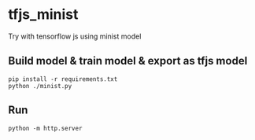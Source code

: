 # tfjs_minist
Try with tensorflow js using minist model

Build model & train model & export as tfjs model
-----------
```
pip install -r requirements.txt
python ./minist.py
```
Run
------
```
python -m http.server
```
